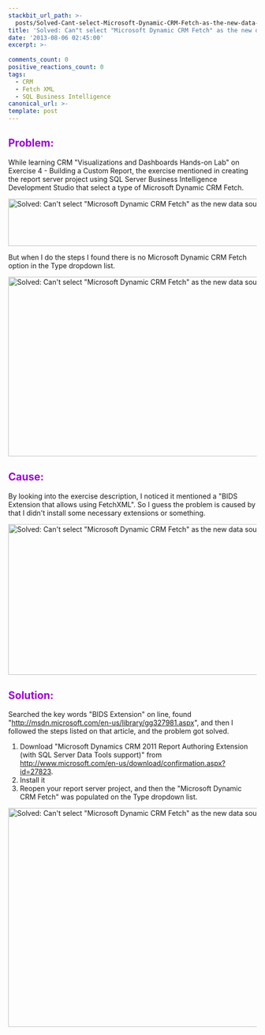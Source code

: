 ```yaml
---
stackbit_url_path: >-
  posts/Solved-Cant-select-Microsoft-Dynamic-CRM-Fetch-as-the-new-data-source-type
title: 'Solved: Can"t select "Microsoft Dynamic CRM Fetch" as the new data source type'
date: '2013-08-06 02:45:00'
excerpt: >-
  
comments_count: 0
positive_reactions_count: 0
tags: 
  - CRM
  - Fetch XML
  - SQL Business Intelligence
canonical_url: >-
template: post
---
```

<h2><span style="color: #9b00d3;">Problem:</span></h2>
<p>While learning CRM "Visualizations and Dashboards Hands-on Lab" on Exercise 4 - Building a Custom Report, the exercise mentioned in creating the report server project using SQL Server Business Intelligence Development Studio that select a type of Microsoft Dynamic CRM Fetch.</p>
<p><a href="http://zizhujy.com/blog/image.axd?picture=clip_image001.png"><img style="background-image: none; padding-top: 0px; padding-left: 0px; display: inline; padding-right: 0px; border: 0px;" title="Solved: Can't select &quot;Microsoft Dynamic CRM Fetch&quot; as the new data source type" src="http://zizhujy.com/blog/image.axd?picture=clip_image001_thumb.png" alt="Solved: Can't select &quot;Microsoft Dynamic CRM Fetch&quot; as the new data source type" width="649" height="96" border="0" /></a></p>
<p>But when I do the steps I found there is no Microsoft Dynamic CRM Fetch option in the Type dropdown list.</p>
<p><a href="http://zizhujy.com/blog/image.axd?picture=clip_image002.png"><img style="background-image: none; padding-top: 0px; padding-left: 0px; display: inline; padding-right: 0px; border: 0px;" title="Solved: Can't select &quot;Microsoft Dynamic CRM Fetch&quot; as the new data source type" src="http://zizhujy.com/blog/image.axd?picture=clip_image002_thumb.png" alt="Solved: Can't select &quot;Microsoft Dynamic CRM Fetch&quot; as the new data source type" width="648" height="363" border="0" /></a></p>
<h2><span style="color: #9b00d3;">Cause:</span></h2>
<p>By looking into the exercise description, I noticed it mentioned a "BIDS Extension that allows using FetchXML". So I guess the problem is caused by that I didn't install some necessary extensions or something.</p>
<p><a href="http://zizhujy.com/blog/image.axd?picture=clip_image003.png"><img style="background-image: none; padding-top: 0px; padding-left: 0px; display: inline; padding-right: 0px; border: 0px;" title="Solved: Can't select &quot;Microsoft Dynamic CRM Fetch&quot; as the new data source type" src="http://zizhujy.com/blog/image.axd?picture=clip_image003_thumb.png" alt="Solved: Can't select &quot;Microsoft Dynamic CRM Fetch&quot; as the new data source type" width="652" height="305" border="0" /></a></p>
<h2><span style="color: #9b00d3;">Solution:</span></h2>
<p>Searched the key words "BIDS Extension" on line, found "<a href="http://msdn.microsoft.com/en-us/library/gg327981.aspx">http://msdn.microsoft.com/en-us/library/gg327981.aspx</a>", and then I followed the steps listed on that article, and the problem got solved.</p>
<ol>
<li>Download "Microsoft Dynamics CRM 2011 Report Authoring Extension (with SQL Server Data Tools support)" from <a href="http://www.microsoft.com/en-us/download/confirmation.aspx?id=27823">http://www.microsoft.com/en-us/download/confirmation.aspx?id=27823</a>.</li>
<li>Install it</li>
<li>Reopen your report server project, and then the "Microsoft Dynamic CRM Fetch" was populated on the Type dropdown list.</li>
</ol>
<p><a href="http://zizhujy.com/blog/image.axd?picture=clip_image004.png"><img style="background-image: none; padding-top: 0px; padding-left: 0px; display: inline; padding-right: 0px; border: 0px;" title="Solved: Can't select &quot;Microsoft Dynamic CRM Fetch&quot; as the new data source type" src="http://zizhujy.com/blog/image.axd?picture=clip_image004_thumb.png" alt="Solved: Can't select &quot;Microsoft Dynamic CRM Fetch&quot; as the new data source type" width="659" height="443" border="0" /></a></p>
